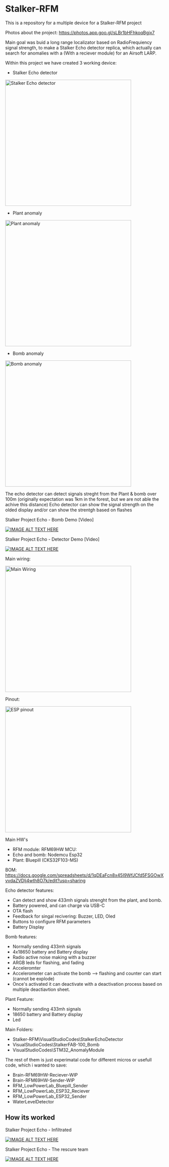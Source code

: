 # Stalker-RFM
This is a repository for a multiple device for a Stalker-RFM project

Photos about the project:
https://photos.app.goo.gl/sLBr1bHFhkoqBgjx7


Main goal was buid a long range localizator based on RadioFrequiency signal strength, to make a Stalker Echo detector replica, which actually can search for anomalies with a (With a reciever module) for an Airsoft LARP.

Within this project we have created 3 working device:
- Stalker Echo detector
<img src="https://github.com/Kislac/Stalker-RFM/assets/34631881/71e75273-1545-4a7f-be1f-2332e5d9e567" width="400" title="Stalker Echo detector">

- Plant anomaly
<img src="https://github.com/Kislac/Stalker-RFM/assets/34631881/2ca0c38a-552d-4461-bd28-e93f631ab484" width="400" title="Plant anomaly">

- Bomb anomaly
<img src="https://github.com/Kislac/Stalker-RFM/assets/34631881/8be3693c-ebb9-46e1-a7db-bec9fbfefb88" width="400" title="Bomb anomaly">


The echo detector can detect signals streght from the Plant & bomb over 100m (originally expectation was 1km in the forest, but we are not able the achive this distance)
Echo detector can show the signal strength on the olded display and/or can show the strentgh based on flashes

Stalker Project Echo - Bomb Demo [Video]

[![IMAGE ALT TEXT HERE](https://img.youtube.com/vi/uerOrTpMtGg/0.jpg)](https://www.youtube.com/watch?v=uerOrTpMtGg)

Stalker Project Echo - Detector Demo [Video]

[![IMAGE ALT TEXT HERE](https://img.youtube.com/vi/R6MvO_zTWoM/0.jpg)](https://www.youtube.com/watch?v=R6MvO_zTWoM)


Main wiring:

<img src="https://github.com/Kislac/Stalker-RFM/assets/34631881/285cc75f-890e-4294-b87b-0da57f0ed5c7" width="400" title="Main Wiring">

Pinout:

<img src="https://github.com/Kislac/Stalker-RFM/assets/34631881/63aa3e86-3e76-48ad-b24a-a30579526556" width="400" title="ESP pinout">

Main HW's
- RFM module: RFM69HW
MCU: 
- Echo and bomb: Nodemcu Esp32
- Plant: Bluepill (CKS32F103-MS)

BOM:
https://docs.google.com/spreadsheets/d/1qDEaFcn8x45I9WfJCfd5FSGOwXvvdaZVDlj4wth8O7k/edit?usp=sharing

Echo detector features:
- Can detect and show 433mh signals strenght from the plant, and bomb.
- Battery powered, and can charge via USB-C
- OTA flash
- Feedback for singal recivering: Buzzer, LED, Oled
- Buttons to configure RFM parameters
- Battery Display


Bomb features:
- Normally sending 433mh signals
- 4x18650 battery and Battery display
- Radio active noise making with a buzzer
- ARGB leds for flashing, and fading
- Acceleromter
- Accelerometer can activate the bomb --> flashing and counter can start (cannot be explode)
- Once's activated it can deactivate with a deactivation process based on multiple deactiavtion sheet.


Plant Feature:
- Normally sending 433mh signals
- 18650 battery and Battery display
- Led


Main Folders:
- Stalker-RFM\VisualStudioCodes\StalkerEchoDetector
- VisualStudioCodes\StalkerFAB-100_Bomb
- VisualStudioCodes\STM32_AnomalyModule

The rest of them is just experimatal code for different micros or usefull code, which i wanted to save:
- Brain-RFM69HW-Reciever-WIP
- Brain-RFM69HW-Sender-WIP
- RFM_LowPowerLab_Bluepill_Sender
- RFM_LowPowerLab_ESP32_Reciever
- RFM_LowPowerLab_ESP32_Sender
- WaterLevelDetector







## How its worked
Stalker Project Echo - Infiltrated

[![IMAGE ALT TEXT HERE](https://img.youtube.com/vi/-nhfl9IZyeA/0.jpg)](https://www.youtube.com/watch?v=-nhfl9IZyeA)


Stalker Project Echo - The rescure team

[![IMAGE ALT TEXT HERE](https://img.youtube.com/vi/WN6LKFeHjqI/0.jpg)](https://www.youtube.com/watch?v=WN6LKFeHjqI)


